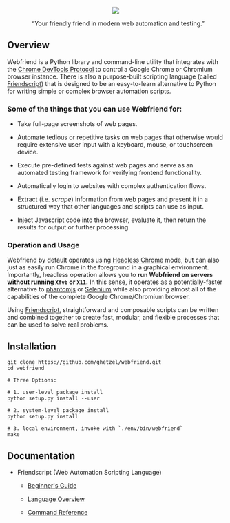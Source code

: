 <p align="center">
    <img src="https://raw.githubusercontent.com/ghetzel/webfriend/golang-port/contrib/webfriend-arms.png" />
</p>
<p align="center">
    &ldquo;Your friendly friend in modern web automation and testing.&rdquo;
</p>

## Overview

Webfriend is a Python library and command-line utility that integrates with the [Chrome DevTools Protocol](https://chromedevtools.github.io/devtools-protocol/) to control a Google Chrome or Chromium browser instance.  There is also a purpose-built scripting language (called [Friendscript](docs/intro.md)) that is designed to be an easy-to-learn alternative to Python for writing simple or complex browser automation scripts.


### Some of the things that you can use Webfriend for:

* Take full-page screenshots of web pages.

* Automate tedious or repetitive tasks on web pages that otherwise would require extensive user input with a keyboard, mouse, or touchscreen device.

* Execute pre-defined tests against web pages and serve as an automated testing framework for verifying frontend functionality.


* Automatically login to websites with complex authentication flows.

* Extract (i.e. _scrape_) information from web pages and present it in a structured way that other languages and scripts can use as input.

* Inject Javascript code into the browser, evaluate it, then return the results for output or further processing.

### Operation and Usage

Webfriend by default operates using [Headless Chrome](https://developers.google.com/web/updates/2017/04/headless-chrome) mode, but can also just as easily run Chrome in the foreground in a graphical environment.  Importantly, headless operation allows you to **run Webfriend on servers without running `Xfvb` or `X11`.**  In this sense, it operates as a potentially-faster alternative to <a href="http://phantomjs.org/" target="_blank">phantomjs</a> or <a href="http://www.seleniumhq.org/" target="_blank">Selenium</a> while also providing almost all of the capabilities of the complete Google Chrome/Chromium browser.

Using [Friendscript](docs/intro.md), straightforward and composable scripts can be written and combined together to create fast, modular, and flexible processes that can be used to solve real problems.

## Installation

```
git clone https://github.com/ghetzel/webfriend.git
cd webfriend

# Three Options:

# 1. user-level package install
python setup.py install --user

# 2. system-level package install
python setup.py install

# 3. local environment, invoke with `./env/bin/webfriend`
make
```

## Documentation

* Friendscript (Web Automation Scripting Language)

    - [Beginner's Guide](docs/intro.md)

    - [Language Overview](docs/language.md)

    - [Command Reference](docs/commands.md)
